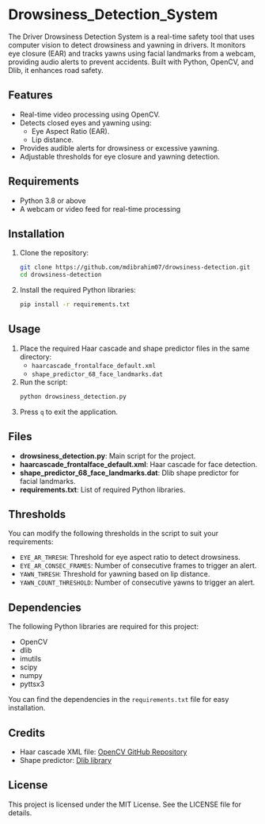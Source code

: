 # Drowsiness_Detection_System
The Driver Drowsiness Detection System is a real-time safety tool that uses computer vision to detect drowsiness and yawning in drivers. It monitors eye closure (EAR) and tracks yawns using facial landmarks from a webcam, providing audio alerts to prevent accidents. Built with Python, OpenCV, and Dlib, it enhances road safety.

## Features
- Real-time video processing using OpenCV.
- Detects closed eyes and yawning using:
  - Eye Aspect Ratio (EAR).
  - Lip distance.
- Provides audible alerts for drowsiness or excessive yawning.
- Adjustable thresholds for eye closure and yawning detection.

## Requirements
- Python 3.8 or above
- A webcam or video feed for real-time processing

## Installation
1. Clone the repository:
   ```bash
   git clone https://github.com/mdibrahim07/drowsiness-detection.git
   cd drowsiness-detection
   ```
2. Install the required Python libraries:
   ```bash
   pip install -r requirements.txt
   ```

## Usage
1. Place the required Haar cascade and shape predictor files in the same directory:
   - `haarcascade_frontalface_default.xml`
   - `shape_predictor_68_face_landmarks.dat`
2. Run the script:
   ```bash
   python drowsiness_detection.py
   ```
3. Press `q` to exit the application.

## Files
- **drowsiness_detection.py**: Main script for the project.
- **haarcascade_frontalface_default.xml**: Haar cascade for face detection.
- **shape_predictor_68_face_landmarks.dat**: Dlib shape predictor for facial landmarks.
- **requirements.txt**: List of required Python libraries.

## Thresholds
You can modify the following thresholds in the script to suit your requirements:
- `EYE_AR_THRESH`: Threshold for eye aspect ratio to detect drowsiness.
- `EYE_AR_CONSEC_FRAMES`: Number of consecutive frames to trigger an alert.
- `YAWN_THRESH`: Threshold for yawning based on lip distance.
- `YAWN_COUNT_THRESHOLD`: Number of consecutive yawns to trigger an alert.

## Dependencies
The following Python libraries are required for this project:
- OpenCV
- dlib
- imutils
- scipy
- numpy
- pyttsx3

You can find the dependencies in the `requirements.txt` file for easy installation.

## Credits
- Haar cascade XML file: [OpenCV GitHub Repository](https://github.com/opencv/opencv)
- Shape predictor: [Dlib library](http://dlib.net/)

## License
This project is licensed under the MIT License. See the LICENSE file for details.
